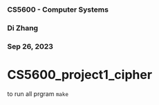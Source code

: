 ### CS5600 - Computer Systems
### Di Zhang
### Sep 26, 2023
# CS5600_project1_cipher


to run all prgram
`make`